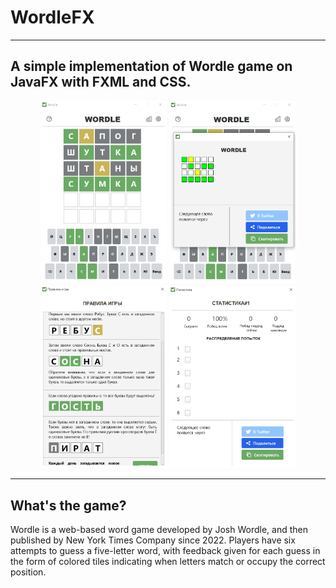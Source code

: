 # WordleFX

----

## A simple implementation of Wordle game on JavaFX with FXML and CSS.

<div align="center">
    <img src="src/main/resources/com/wordle/image/screenshots/screenshot1.png" style="width: 40%;" alt="">
    <img src="src/main/resources/com/wordle/image/screenshots/screenshot2.png" style="width: 40%;" alt="">
    <img src="src/main/resources/com/wordle/image/screenshots/screenshot3.png" style="width: 40%;" alt="">
    <img src="src/main/resources/com/wordle/image/screenshots/screenshot4.png" style="width: 40%;" alt="">
</div>

----

## What's the game?

<p>
    Wordle is a web-based word game developed by Josh Wordle, and then published by New York Times Company since 2022. Players have six attempts to guess a five-letter word, with feedback given for each guess in the form of colored tiles indicating when letters match or occupy the correct position.
</p>

